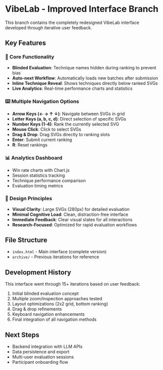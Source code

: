 # VibeLab - Improved Interface Branch

This branch contains the completely redesigned VibeLab interface developed through iterative user feedback.

## Key Features

### 🎯 Core Functionality
- **Blinded Evaluation**: Technique names hidden during ranking to prevent bias
- **Auto-next Workflow**: Automatically loads new batches after submission
- **Inline Technique Reveal**: Shows techniques directly below ranked SVGs
- **Live Analytics**: Real-time performance charts and statistics

### ⌨️ Multiple Navigation Options
- **Arrow Keys (← → ↑ ↓)**: Navigate between SVGs in grid
- **Letter Keys (a, b, c, d)**: Direct selection of specific SVGs
- **Number Keys (1-4)**: Rank the currently selected SVG
- **Mouse Click**: Click to select SVGs
- **Drag & Drop**: Drag SVGs directly to ranking slots
- **Enter**: Submit current ranking
- **R**: Reset rankings

### 📊 Analytics Dashboard
- Win rate charts with Chart.js
- Session statistics tracking
- Technique performance comparison
- Evaluation timing metrics

### 🎨 Design Principles
- **Visual Clarity**: Large SVGs (280px) for detailed evaluation
- **Minimal Cognitive Load**: Clean, distraction-free interface
- **Immediate Feedback**: Clear visual states for all interactions
- **Research-Focused**: Optimized for rapid evaluation workflows

## File Structure
- `index.html` - Main interface (complete version)
- `archive/` - Previous iterations for reference

## Development History
This interface went through 15+ iterations based on user feedback:
1. Initial blinded evaluation concept
2. Multiple zoom/inspection approaches tested
3. Layout optimizations (2x2 grid, bottom ranking)
4. Drag & drop refinements
5. Keyboard navigation enhancements
6. Final integration of all navigation methods

## Next Steps
- Backend integration with LLM APIs
- Data persistence and export
- Multi-user evaluation sessions
- Participant onboarding flow
